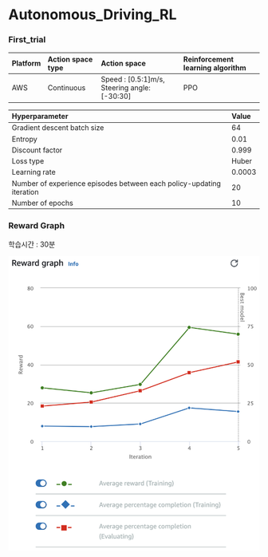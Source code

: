 # Autonomous_Driving_RL

### First_trial

|Platform|Action space type|Action space|Reinforcement learning algorithm|
|:--|:--|:--|:--|
|AWS|Continuous|Speed : [0.5:1]m/s, Steering angle: [-30:30]|PPO|

|Hyperparameter|Value|
|:--|:--|
|Gradient descent batch size|64|
|Entropy|0.01|
|Discount factor|0.999|
|Loss type|Huber|
|Learning rate|0.0003|
|Number of experience episodes between each policy-updating iteration|20|
|Number of epochs|10|

### Reward Graph
학습시간 : 30분  
<p align="center">
<img width="550" src="image/Reward_Graph.png">
</p>
